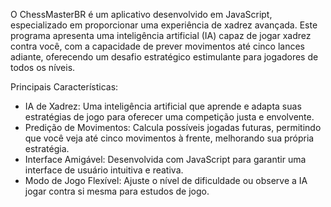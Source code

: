 O ChessMasterBR é um aplicativo desenvolvido em JavaScript, especializado em proporcionar uma experiência de xadrez avançada. Este programa apresenta uma inteligência artificial (IA) capaz de jogar xadrez contra você, com a capacidade de prever movimentos até cinco lances adiante, oferecendo um desafio estratégico estimulante para jogadores de todos os níveis.

Principais Características:

- IA de Xadrez: Uma inteligência artificial que aprende e adapta suas estratégias de jogo para oferecer uma competição justa e envolvente.
- Predição de Movimentos: Calcula possíveis jogadas futuras, permitindo que você veja até cinco movimentos à frente, melhorando sua própria estratégia.
- Interface Amigável: Desenvolvida com JavaScript para garantir uma interface de usuário intuitiva e reativa.
- Modo de Jogo Flexível: Ajuste o nível de dificuldade ou observe a IA jogar contra si mesma para estudos de jogo.
